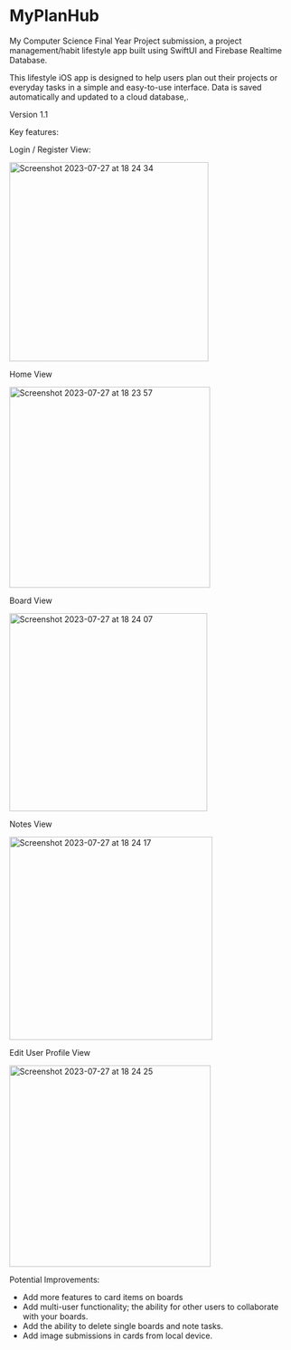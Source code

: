 # MyPlanHub
My Computer Science Final Year Project submission, a project management/habit lifestyle app built using SwiftUI and Firebase Realtime Database. 

This lifestyle iOS app is designed to help users plan out their projects or everyday tasks in a simple and easy-to-use interface. Data is saved automatically and updated to a cloud database,.

Version 1.1

Key features:

Login / Register View:


<img width="352" alt="Screenshot 2023-07-27 at 18 24 34" src="https://github.com/bi0hazarDD/MyPlanHub/assets/41805267/86063615-65f7-4d15-95d4-854fd3ead26d">


Home View



<img width="355" alt="Screenshot 2023-07-27 at 18 23 57" src="https://github.com/bi0hazarDD/MyPlanHub/assets/41805267/d9dcdf1e-2e2e-4732-ba6b-78728af6f81d">



Board View


<img width="350" alt="Screenshot 2023-07-27 at 18 24 07" src="https://github.com/bi0hazarDD/MyPlanHub/assets/41805267/f24043ef-1ba1-4217-b48c-d3bdc127691b">

Notes View



<img width="359" alt="Screenshot 2023-07-27 at 18 24 17" src="https://github.com/bi0hazarDD/MyPlanHub/assets/41805267/9bcfc436-421a-4e52-8254-9701fd897d5f">



Edit User Profile View



<img width="356" alt="Screenshot 2023-07-27 at 18 24 25" src="https://github.com/bi0hazarDD/MyPlanHub/assets/41805267/abe0193c-6d1c-4bb7-a6b4-ea497cac6bd9">


Potential Improvements:
- Add more features to card items on boards
- Add multi-user functionality; the ability for other users to collaborate with your boards.
- Add the ability to delete single boards and note tasks.
- Add image submissions in cards from local device.
